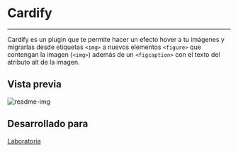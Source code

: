 # Cardify

***

Cardify es un plugin que te permite hacer un efecto hover a tu imágenes y migrarlas desde etiquetas `<img>` a nuevos elementos `<figure>` que contengan la imagen (`<img>`) además de un `<figcaption>` con el texto del atributo alt de la imagen.

## Vista previa 

![readme-img](https://user-images.githubusercontent.com/32281880/37983744-e65c79a0-31b9-11e8-9a74-93c5fb14498c.png)


## Desarrollado para

[Laboratoria](http://laboratoria.la)